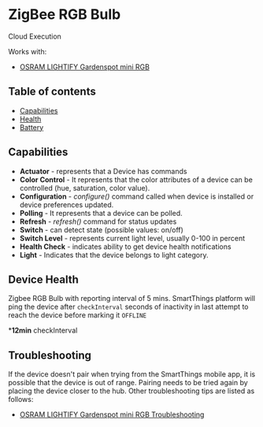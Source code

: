 # ZigBee RGB Bulb

Cloud Execution

Works with: 

* [OSRAM LIGHTIFY Gardenspot mini RGB](https://www.smartthings.com/works-with-smartthings/lighting-and-switches/osram-lightify-gardenspot-rgb)

## Table of contents

* [Capabilities](#capabilities)
* [Health](#device-health)
* [Battery](#battery-specification)

## Capabilities

* **Actuator** - represents that a Device has commands
* **Color Control** - It represents that the color attributes of a device can be controlled (hue, saturation, color value).
* **Configuration** - _configure()_ command called when device is installed or device preferences updated.
* **Polling** - It represents that a device can be polled.
* **Refresh** - _refresh()_ command for status updates
* **Switch** - can detect state (possible values: on/off)
* **Switch Level** - represents current light level, usually 0-100 in percent
* **Health Check** - indicates ability to get device health notifications
* **Light** - Indicates that the device belongs to light category.

## Device Health

Zigbee RGB Bulb with reporting interval of 5 mins.
SmartThings platform will ping the device after `checkInterval` seconds of inactivity in last attempt to reach the device before marking it `OFFLINE` 

*__12min__ checkInterval

## Troubleshooting

If the device doesn't pair when trying from the SmartThings mobile app, it is possible that the device is out of range.
Pairing needs to be tried again by placing the device closer to the hub.
Other troubleshooting tips are listed as follows:
* [OSRAM LIGHTIFY Gardenspot mini RGB Troubleshooting](https://support.smartthings.com/hc/en-us/articles/214191863)
